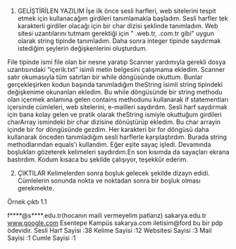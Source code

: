 1. GELİŞTİRİLEN YAZILIM
İşe ilk önce sesli harfleri, web sitelerini tespit etmek için kullanacağım girdileri tanımlamakla başladım. 
Sesli harfler tek karakterli girdiler olacağı için bir char dizisi şeklinde tanımladım. Web sitesi uzantılarını tutmam gerektiği için 
" .web.tr, .com.tr gibi" uygun olarak string tipinde tanımladım. Daha sonra integer tipinde saydırmak istediğim şeylerin değişkenlerini 
oluşturdum.

File tipinde ismi file olan bir nesne yaratıp Scanner yardımıyla gerekli dosya uzantısındaki “içerik.txt” isimli metin belgesini
çalışmama ekledim. Scanner satır okumasıyla tüm satırları bir while döngüsünde okuttum. Bunlar gerçekleşirken kodun başında tanımladığım 
theString isimli string tipindeki değişkenime okunanları ekledim. Bu while döngüsünde bir string methodu olan içermek anlamına gelen 
contains methodunu kullanarak if statementları içersinde cümleleri, web sitelerini, e-mailleri saydırdım.
Sesli harf saydırmak için bana kolay gelen ve pratik olarak theString ismiyle okuttuğum girdileri charArray ismindeki bir char
dizisine dönüştürüp ekledim. Bu char arrayin içinde bir for döngüsünde gezdim. Her karakteri bir for döngüsü daha kullanarak önceden
tanımladığım sesli harflerle karşılaştırdım. Burada string methodlarından equals'ı kullandım. Eğer eşite sayaç işledi. Devamında 
boşlukları gözeterek kelimeleri saydırdım.En son kısımda da sayaçları ekrana bastırdım. Kodum kısaca bu şekilde çalışıyor,
teşekkür ederim.


2. ÇIKTILAR
Kelimelerden sonra boşluk gelecek şekilde dizayn edidi. Cümlelerin sonunda nokta ve noktadan sonra bir boşluk olması gerekmekte.

Örnek çıktı 1.1

f****@s****.edu.tr(hocanın maili vermeyelim patlarız) sakarya.edu.tr www.google.com Esentepe 
Kampüs sakarya.com iletisim@ford bu bir pdp ödevidir. 
Sesli Harf Sayisi :38
Kelime Sayisi :12
Websitesi Sayisi :3
Mail Sayisi :1
Cumle Sayisi :1

